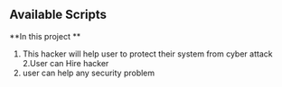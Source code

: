 ## Available Scripts

**In this project **

 1. This hacker will help user to protect their system from cyber attack
 2.User can Hire hacker
 3. user can help any security problem

